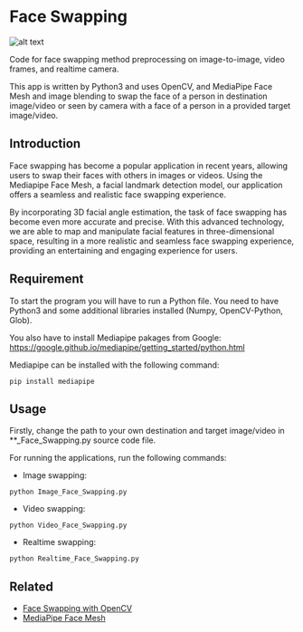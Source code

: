 # Face Swapping
![alt text](https://github.com/htuannn/Face-Swapping/blob/f94eb91dd1be28bf02bd557fffed32cf1d2e918d/samples.png "Samples")

Code for face swapping method preprocessing on image-to-image, video frames, and realtime camera. 

This app is written by Python3 and uses OpenCV, and MediaPipe Face Mesh and image blending to swap the face of a person in destination image/video or seen by camera with a face of a person in a provided target image/video.

## Introduction
Face swapping has become a popular application in recent years, allowing users to swap their faces with others in images or videos. Using the Mediapipe Face Mesh, a facial landmark detection model, our application offers a seamless and realistic face swapping experience. 

By incorporating 3D facial angle estimation, the task of face swapping has become even more accurate and precise. With this advanced technology, we are able to map and manipulate facial features in three-dimensional space, resulting in a more realistic and seamless face swapping experience, providing an entertaining and engaging experience for users.

## Requirement
To start the program you will have to run a Python file. You need to have Python3 and some additional libraries installed (Numpy, OpenCV-Python, Glob). 

You also have to install Mediapipe pakages from Google: https://google.github.io/mediapipe/getting_started/python.html

Mediapipe can be installed with the following command: 
```
pip install mediapipe
```

## Usage
Firstly, change the path to your own destination and target image/video in **_Face_Swapping.py source code file. 

For running the applications, run the following commands:
- Image swapping: 
```
python Image_Face_Swapping.py
```
- Video swapping: 
```
python Video_Face_Swapping.py
```
- Realtime swapping: 
```
python Realtime_Face_Swapping.py
```

## Related
- [Face Swapping with OpenCV](https://pysource.com/2019/05/28/face-swapping-explained-in-8-steps-opencv-with-python/)
- [MediaPipe Face Mesh](https://google.github.io/mediapipe/solutions/face_mesh.html)

